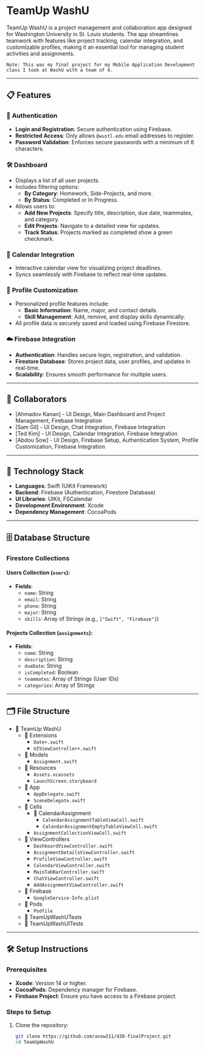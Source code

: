 # TeamUp WashU

TeamUp WashU is a project management and collaboration app designed for Washington University in St. Louis students. 
The app streamlines teamwork with features like project tracking, calendar integration, and customizable profiles, making it an essential tool for managing student activities and assignments.

```
Note: This was my final project for my Mobile Application Development class I took at WashU with a team of 4.
```

---

## 📋 **Features**

### 🔐 **Authentication**
- **Login and Registration**: Secure authentication using Firebase.
- **Restricted Access**: Only allows `@wustl.edu` email addresses to register.
- **Password Validation**: Enforces secure passwords with a minimum of 8 characters.

### 🛠️ **Dashboard**
- Displays a list of all user projects.
- Includes filtering options:
  - **By Category**: Homework, Side-Projects, and more.
  - **By Status**: Completed or In Progress.
- Allows users to:
  - **Add New Projects**: Specify title, description, due date, teammates, and category.
  - **Edit Projects**: Navigate to a detailed view for updates.
  - **Track Status**: Projects marked as completed show a green checkmark.

### 📅 **Calendar Integration**
- Interactive calendar view for visualizing project deadlines.
- Syncs seamlessly with Firebase to reflect real-time updates.

### 👤 **Profile Customization**
- Personalized profile features include:
  - **Basic Information**: Name, major, and contact details.
  - **Skill Management**: Add, remove, and display skills dynamically.
- All profile data is securely saved and loaded using Firebase Firestore.

### ☁️ **Firebase Integration**
- **Authentication**: Handles secure login, registration, and validation.
- **Firestore Database**: Stores project data, user profiles, and updates in real-time.
- **Scalability**: Ensures smooth performance for multiple users.

---

## 👥 **Collaborators**

* [Ahmadov Kanan] - UI Design, Main Dashboard and Project Management, Firebase Integration
* [Sam Gil] - UI Design, Chat Integration, Firebase Integration 
* [Ted Kim] - UI Design, Calendar Integration, Firebase Integration
* [Abdou Sow] - UI Design, Firebase Setup, Authentication System, Profile Customization, Firebase Integration

---

## 🚀 **Technology Stack**

- **Languages**: Swift (UIKit Framework)
- **Backend**: Firebase (Authentication, Firestore Database)
- **UI Libraries**: UIKit, FSCalendar
- **Development Environment**: Xcode
- **Dependency Management**: CocoaPods

---

## 🗄️ **Database Structure**

### **Firestore Collections**

#### **Users Collection** (`users`):
- **Fields**:
  - `name`: String
  - `email`: String
  - `phone`: String
  - `major`: String
  - `skills`: Array of Strings (e.g., `["Swift", "Firebase"]`)

#### **Projects Collection** (`assignments`):
- **Fields**:
  - `name`: String
  - `description`: String
  - `dueDate`: String
  - `isCompleted`: Boolean
  - `teammates`: Array of Strings (User IDs)
  - `categories`: Array of Strings

---

## 🗂️ **File Structure**


- 📁 TeamUp WashU
  - 📂 Extensions
    - `Date+.swift`
    - `UIViewController+.swift`
  - 📂 Models
    - `Assignment.swift`
  - 📂 Resources
    - `Assets.xcassets`
    - `LaunchScreen.storyboard`
  - 📂 App
    - `AppDelegate.swift`
    - `SceneDelegate.swift`
  - 📂 Cells
    - 📂 CalendarAssignment
      - `CalendarAssignmentTableViewCell.swift`
      - `CalendarAssignmentEmptyTableViewCell.swift`
    - `AssignmentCollectionViewCell.swift`
  - 📂 ViewControllers
    - `DashboardViewController.swift`
    - `AssignmentDetailsViewController.swift`
    - `ProfileViewController.swift`
    - `CalendarViewController.swift`
    - `MainTabBarController.swift`
    - `ChatViewController.swift`
    - `AddAssignmentViewController.swift`
  - 📂 Firebase
    - `GoogleService-Info.plist`
  - 📂 Pods
    - `Podfile`
  - 📁 TeamUpWashUTests
  - 📁 TeamUpWashUITests


---

## 🛠️ **Setup Instructions**

### **Prerequisites**

- **Xcode**: Version 14 or higher.
- **CocoaPods**: Dependency manager for Firebase.
- **Firebase Project**: Ensure you have access to a Firebase project.

### **Steps to Setup**

1. Clone the repository:
   ```bash
   git clone https://github.com/asow211/438-finalProject.git
   cd TeamUpWashU

